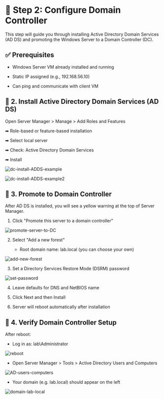 # 🧩 Step 2: Configure Domain Controller

This step will guide you through installing Active Directory Domain Services (AD DS) and promoting the Windows Server to a Domain Controller (DC).

## ✅ Prerequisites
- Windows Server VM already installed and running

- Static IP assigned (e.g., 192.168.56.10)

- Can ping and communicate with client VM

## 🧱 2. Install Active Directory Domain Services (AD DS)

Open Server Manager > Manage > Add Roles and Features

  ➡ Role-based or feature-based installation
  
  ➡ Select local server
  
  ➡ Check: Active Directory Domain Services
  
  ➡ Install

  ![dc-install-ADDS-example](https://raw.githubusercontent.com/ProJensen/active-directory-lab/refs/heads/main/screenshot/dc-install-ADDS-example.png)

  ![dc-install-ADDS-example2](https://raw.githubusercontent.com/ProJensen/active-directory-lab/refs/heads/main/screenshot/dc-install-ADDS-example-2.png)
  
## 🧭 3. Promote to Domain Controller

After AD DS is installed, you will see a yellow warning at the top of Server Manager.

1. Click "Promote this server to a domain controller"

![promote-server-to-DC](https://raw.githubusercontent.com/ProJensen/active-directory-lab/refs/heads/main/screenshot/promote-server-to-DC.png)

2. Select "Add a new forest"

    - Root domain name: lab.local (you can choose your own)
  
![add-new-forest](https://raw.githubusercontent.com/ProJensen/active-directory-lab/refs/heads/main/screenshot/add-new-forest.png)

3. Set a Directory Services Restore Mode (DSRM) password

![set-password](https://raw.githubusercontent.com/ProJensen/active-directory-lab/refs/heads/main/screenshot/set-password.png)

4. Leave defaults for DNS and NetBIOS name

5. Click Next and then Install

6. Server will reboot automatically after installation

## 🧪 4. Verify Domain Controller Setup

After reboot:

- Log in as: lab\Administrator

![reboot](https://raw.githubusercontent.com/ProJensen/active-directory-lab/refs/heads/main/screenshot/reboot.png)

- Open Server Manager > Tools > Active Directory Users and Computers

![AD-users-computers](https://raw.githubusercontent.com/ProJensen/active-directory-lab/refs/heads/main/screenshot/AD-users-computers.png)

- Your domain (e.g. lab.local) should appear on the left

![domain-lab-local](https://raw.githubusercontent.com/ProJensen/active-directory-lab/refs/heads/main/screenshot/domain-lab-local.png)





